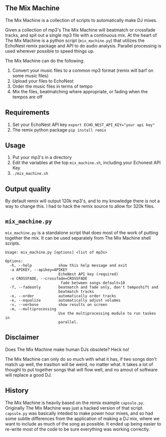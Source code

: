 ## The Mix Machine

The Mix Machine is a collection of scripts to automatically make DJ mixes. 

Given a collection of mp3's The Mix Machine will beatmatch or crossfade tracks, 
and spit out a single mp3 file with a continuous mix.  At the heart of 
The Mix Machine is a python script (`mix_machine.py`) that utilizes the 
EchoNest remix package and API to do audio analysis. Parallel processing is 
used wherever possible to speed things up. 

The Mix Machine can do the following:

1. Convert your music files to a common mp3 format (remix will barf on some music files)
2. Upload your files to EchoNest
3. Order the music files in terms of tempo
4. Mix the files, beatmatching where appropriate, or fading when the tempos are off

## Requirements 

1. Set your EchoNest API key `export ECHO_NEST_API_KEY="your api key"`
2. The remix python package `pip install remix`

## Usage

1. Put your mp3's in a directory 
2. Edit the variables at the top `mix_machine.sh`, including your Echonest API Key
3. `./mix_machine.sh`

## Output quality 

By default remix will output 120k mp3's, and to my knowledge there 
is not a way to change this. I had to hack the remix source to 
allow for 320k files. 

## `mix_machine.py`

`mix_machine.py` is a standalone script that does most of the work of 
putting together the mix. It can be used separately from The Mix Machine
shell scripts.

```
Usage: mix_machine.py [options] <list of mp3s>

Options:
  -h, --help            show this help message and exit
  -a APIKEY, --apikey=APIKEY
                        EchoNest API key (required)
  -x CROSSFADE, --crossfade=CROSSFADE
                         fade between songs default=10
  -f, --fadeonly        beatmatch and fade only, don't temposhift and
                        beatmatch tracks
  -o, --order           automatically order tracks
  -e, --equalize        automatically adjust volumes
  -v, --verbose         show results on screen
  -m, --multiprocessing
                        Use the multiprocessing module to run taskes in
                        parallel.
```

## Disclaimer

Does The Mix Machine make human DJs obsolete? Heck no! 

The Mix Machine can only do so much with what it has, if two songs don't match
up well, the trasition will be weird, no matter what. It takes a lot of thought 
to put together songs that will flow well, and no amout of software will replace 
a good DJ. 

## History

The Mix Machine is heavily based on the remix example `capsule.py`. Originally
The Mix Machine was just a hacked version of that script. `capsule.py` was 
basically inteded to make power hour mixes, and so had some subtle differences
from the application of making a DJ mix, where we want to include as much 
of the song as possible. It ended up being easier to re-write most of the code 
to be sure everything was working correctly. 

